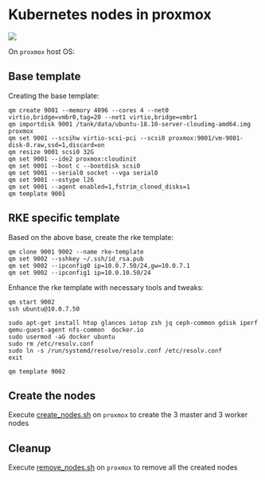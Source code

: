 # Kubernetes nodes in proxmox

![](https://i.imgur.com/O4e6ev0.png)

On `proxmox` host OS:

## Base template

Creating the base template:

```shell
qm create 9001 --memory 4096 --cores 4 --net0 virtio,bridge=vmbr0,tag=20 --net1 virtio,bridge=vmbr1
qm importdisk 9001 /tank/data/ubuntu-18.10-server-cloudimg-amd64.img proxmox
qm set 9001 --scsihw virtio-scsi-pci --scsi0 proxmox:9001/vm-9001-disk-0.raw,ssd=1,discard=on
qm resize 9001 scsi0 32G
qm set 9001 --ide2 proxmox:cloudinit
qm set 9001 --boot c --bootdisk scsi0
qm set 9001 --serial0 socket --vga serial0
qm set 9001 --ostype l26
qm set 9001 --agent enabled=1,fstrim_cloned_disks=1
qm template 9001
```

## RKE specific template

Based on the above base, create the rke template:

```shell
qm clone 9001 9002 --name rke-template
qm set 9002 --sshkey ~/.ssh/id_rsa.pub
qm set 9002 --ipconfig0 ip=10.0.7.50/24,gw=10.0.7.1
qm set 9002 --ipconfig1 ip=10.0.10.50/24
```

Enhance the rke template with necessary tools and tweaks:

```shell
qm start 9002
ssh ubuntu@10.0.7.50

sudo apt-get install htop glances iotop zsh jq ceph-common gdisk iperf qemu-guest-agent nfs-common  docker.io
sudo usermod -aG docker ubuntu
sudo rm /etc/resolv.conf
sudo ln -s /run/systemd/resolve/resolv.conf /etc/resolv.conf
exit

qm template 9002
```

## Create the nodes

Execute [create_nodes.sh](create_nodes.sh) on `proxmox` to create the 3 master and 3 worker nodes

## Cleanup

Execute [remove_nodes.sh](remove_nodes.sh) on `proxmox` to remove all the created nodes
